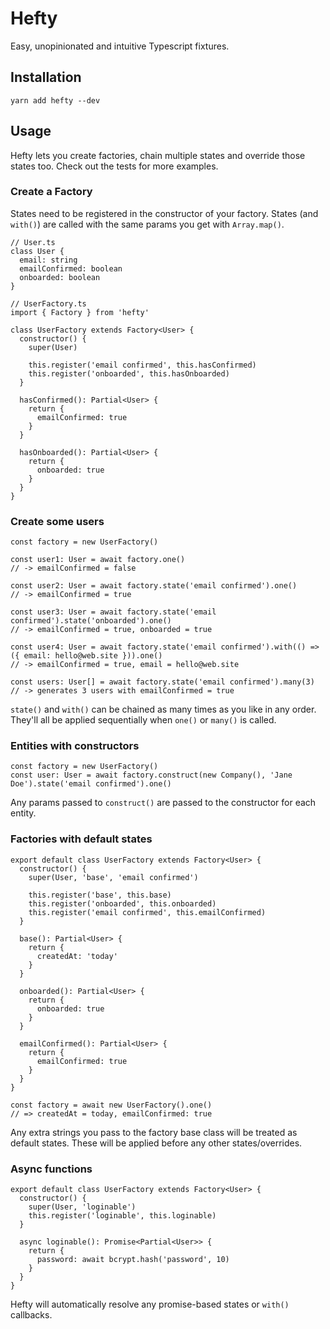 # Hefty
Easy, unopinionated and intuitive Typescript fixtures.

## Installation
`yarn add hefty --dev`

## Usage
Hefty lets you create factories, chain multiple states and override those states too. Check out the tests for more examples.

### Create a Factory
States need to be registered in the constructor of your factory. States (and `with()`) are called with the same params you get with `Array.map()`.

```
// User.ts
class User {
  email: string
  emailConfirmed: boolean
  onboarded: boolean
}

// UserFactory.ts
import { Factory } from 'hefty'

class UserFactory extends Factory<User> {
  constructor() {
    super(User)

    this.register('email confirmed', this.hasConfirmed)
    this.register('onboarded', this.hasOnboarded)
  }

  hasConfirmed(): Partial<User> {
    return {
      emailConfirmed: true
    }
  }

  hasOnboarded(): Partial<User> {
    return {
      onboarded: true
    }
  }
}
```

### Create some users
```
const factory = new UserFactory()

const user1: User = await factory.one()
// -> emailConfirmed = false

const user2: User = await factory.state('email confirmed').one()
// -> emailConfirmed = true

const user3: User = await factory.state('email confirmed').state('onboarded').one()
// -> emailConfirmed = true, onboarded = true

const user4: User = await factory.state('email confirmed').with(() => ({ email: hello@web.site })).one()
// -> emailConfirmed = true, email = hello@web.site

const users: User[] = await factory.state('email confirmed').many(3)
// -> generates 3 users with emailConfirmed = true
```

`state()` and `with()` can be chained as many times as you like in any order. They'll all be applied sequentially when `one()` or `many()` is called.

### Entities with constructors
```
const factory = new UserFactory()
const user: User = await factory.construct(new Company(), 'Jane Doe').state('email confirmed').one()
```

Any params passed to `construct()` are passed to the constructor for each entity.

### Factories with default states
```
export default class UserFactory extends Factory<User> {
  constructor() {
    super(User, 'base', 'email confirmed')

    this.register('base', this.base)
    this.register('onboarded', this.onboarded)
    this.register('email confirmed', this.emailConfirmed)
  }

  base(): Partial<User> {
    return {
      createdAt: 'today'
    }
  }

  onboarded(): Partial<User> {
    return {
      onboarded: true
    }
  }

  emailConfirmed(): Partial<User> {
    return {
      emailConfirmed: true
    }
  }
}

const factory = await new UserFactory().one()
// => createdAt = today, emailConfirmed: true 
```

Any extra strings you pass to the factory base class will be treated as default states. These will be applied before any other states/overrides.

### Async functions
```
export default class UserFactory extends Factory<User> {
  constructor() {
    super(User, 'loginable')
    this.register('loginable', this.loginable)
  }

  async loginable(): Promise<Partial<User>> {
    return {
      password: await bcrypt.hash('password', 10)
    }
  }
}
```

Hefty will automatically resolve any promise-based states or `with()` callbacks.

